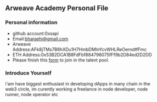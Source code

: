 ## Arweave Academy Personal File

### Personal information

- github account:0xsapi
- Email:bhaigehi@gmail.com
- Arweave Address:AFk8jTMs7B6hXDu1H7HmbDMInYcvWHLReOerndtfFmc
- ETH Address:0x53B2DCA1B8FdFbf884796075fFf9b2D84ed2D2DD
- Please finish this [form](https://docs.google.com/forms/d/e/1FAIpQLSfWA5fIIcBgmRppm3jNz5vmf9Mai_QMVil-2pO4r7YKn_Zhtw/viewform?usp=sf_link) to join in the talent pool.

### Introduce Yourself
 i'am have biggest enthusiast in developing dApps in many chain in the web3 circle, im curently working a freelance in node developer, node runner, node operator etc